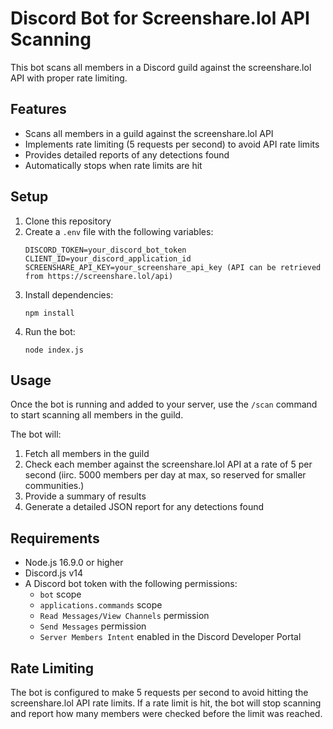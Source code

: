 # Discord Bot for Screenshare.lol API Scanning

This bot scans all members in a Discord guild against the screenshare.lol API with proper rate limiting.

## Features

- Scans all members in a guild against the screenshare.lol API
- Implements rate limiting (5 requests per second) to avoid API rate limits
- Provides detailed reports of any detections found
- Automatically stops when rate limits are hit

## Setup

1. Clone this repository
2. Create a `.env` file with the following variables:
   ```
   DISCORD_TOKEN=your_discord_bot_token
   CLIENT_ID=your_discord_application_id
   SCREENSHARE_API_KEY=your_screenshare_api_key (API can be retrieved from https://screenshare.lol/api)
   ```
3. Install dependencies:
   ```
   npm install
   ```
4. Run the bot:
   ```
   node index.js
   ```

## Usage

Once the bot is running and added to your server, use the `/scan` command to start scanning all members in the guild.

The bot will:
1. Fetch all members in the guild
2. Check each member against the screenshare.lol API at a rate of 5 per second (iirc. 5000 members per day at max, so reserved for smaller communities.)
3. Provide a summary of results
4. Generate a detailed JSON report for any detections found

## Requirements

- Node.js 16.9.0 or higher
- Discord.js v14
- A Discord bot token with the following permissions:
  - `bot` scope
  - `applications.commands` scope
  - `Read Messages/View Channels` permission
  - `Send Messages` permission
  - `Server Members Intent` enabled in the Discord Developer Portal

## Rate Limiting

The bot is configured to make 5 requests per second to avoid hitting the screenshare.lol API rate limits. If a rate limit is hit, the bot will stop scanning and report how many members were checked before the limit was reached.
